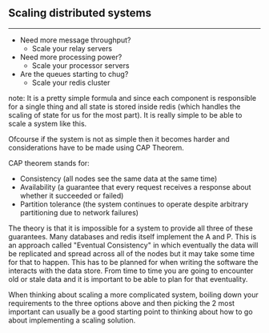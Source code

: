 ##  Scaling distributed systems

-------------

- Need more message throughput? <!-- .element: class="fragment" data-fragment-index="1" -->
    * Scale your relay servers <!-- .element: class="fragment" data-fragment-index="2" -->
- Need more processing power? <!-- .element: class="fragment" data-fragment-index="3" -->
    * Scale your processor servers <!-- .element: class="fragment" data-fragment-index="4" -->
- Are the queues starting to chug? <!-- .element: class="fragment" data-fragment-index="5" -->
    * Scale your redis cluster <!-- .element: class="fragment" data-fragment-index="6" -->

note:
It is a pretty simple formula and since each component is responsible for a single thing and all state is stored inside redis (which handles the scaling of state for us for the most part). It is really simple to be able to scale a system like this.

Ofcourse if the system is not as simple then it becomes harder and considerations have to be made using CAP Theorem.

CAP theorem stands for:

- Consistency (all nodes see the same data at the same time)
- Availability (a guarantee that every request receives a response about whether it succeeded or failed)
- Partition tolerance (the system continues to operate despite arbitrary partitioning due to network failures)

The theory is that it is impossible for a system to provide all three of these guarantees. Many databases and redis itself implement the A and P. This is an approach called "Eventual Consistency" in which eventually the data will be replicated and spread across all of the nodes but it may take some time for that to happen. This has to be planned for when writing the software the interacts with the data store. From time to time you are going to encounter old or stale data and it is important to be able to plan for that eventuality.

When thinking about scaling a more complicated system, boiling down your requirements to the three options above and then picking the 2 most important can usually be a good starting point to thinking about how to go about implementing a scaling solution.

